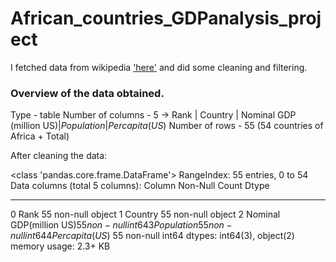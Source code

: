 # African_countries_GDPanalysis_project

I fetched data from wikipedia ['here']([url](https://en.wikipedia.org/wiki/List_of_African_countries_by_GDP_(nominal))) and did some cleaning and filtering.

### Overview of the data obtained.
Type - table 
Number of columns - 5 -> Rank |	Country | Nominal GDP (million US$) | Population | Per capita (US$)
Number of rows - 55 (54 countries of Africa + Total)

After cleaning the data: 


<class 'pandas.core.frame.DataFrame'>
RangeIndex: 55 entries, 0 to 54
Data columns (total 5 columns):
Column                    Non-Null Count  Dtype 
---  ------                    --------------  ----- 
 0   Rank                      55 non-null     object
 1   Country                   55 non-null     object
 2   Nominal GDP(million US$)  55 non-null     int64 
 3   Population                55 non-null     int64 
 4   Per capita(US$)           55 non-null     int64 
dtypes: int64(3), object(2)
memory usage: 2.3+ KB
